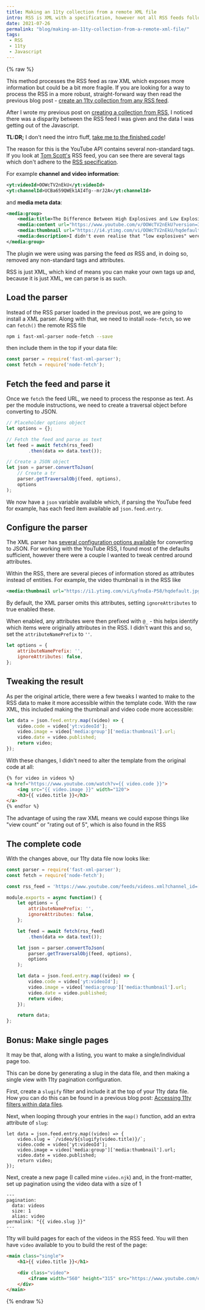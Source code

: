 ```yaml
---
title: Making an 11ty collection from a remote XML file
intro: RSS is XML with a specification, however not all RSS feeds follow the spec. In this post, we process the feed as an XML document meaning we can access the extra attributes and values
date: 2021-07-26
permalink: "blog/making-an-11ty-collection-from-a-remote-xml-file/"
tags:
 - RSS
 - 11ty
 - Javascript
---
```


{% raw %}

<div class="info">This method processes the RSS feed as raw XML which exposes more information but could be a bit more fragile. If you are looking for a way to process the RSS in a more robust, straight-forward way then read the previous blog post - <a href="/blog/create-11ty-collection-from-rss/">create an 11ty collection from any RSS feed</a>.</div>

After I wrote my previous post on [creating a collection from RSS](blog/create-11ty-collection-from-rss/), I noticed there was a disparity between the RSS feed I was given and the data I was getting out of the Javascript.

<strong class="info">TL:DR;</strong> I don't need the intro fluff, <a href="#final-code">take me to the finished code</a>!

The reason for this is the YouTube API contains several non-standard tags. If you look at [Tom Scott's](https://www.youtube.com/feeds/videos.xml?channel_id=UCBa659QWEk1AI4Tg--mrJ2A) RSS feed, you can see there are several tags which don't adhere to the [RSS specification](https://validator.w3.org/feed/docs/rss2.html).


For example **channel and video information**:

```xml
<yt:videoId>OOWcTV2nEkU</yt:videoId>
<yt:channelId>UCBa659QWEk1AI4Tg--mrJ2A</yt:channelId>
```

and **media meta data**:

```xml
<media:group>
	<media:title>The Difference Between High Explosives and Low Explosives</media:title>
	<media:content url="https://www.youtube.com/v/OOWcTV2nEkU?version=3" type="application/x-shockwave-flash" width="640" height="390"/>
	<media:thumbnail url="https://i4.ytimg.com/vi/OOWcTV2nEkU/hqdefault.jpg" width="480" height="360"/>
	<media:description>I didn't even realise that "low explosives" were a thing; let's talk about deflagration, detonation, and how high explosives can actually be safer. • Thanks to Steve from Live Action FX: http://liveactionfx.com/ Filmed safely: https://www.tomscott.com/safe/ Camera: Simon Temple http://templefreelance.co.uk Edited by Michelle Martin: https://twitter.com/mrsmmartin I'm at https://tomscott.com on Twitter at https://twitter.com/tomscott on Facebook at https://facebook.com/tomscott and on Instagram as tomscottgo</media:description>
</media:group>
```

The plugin we were using was parsing the feed _as_ RSS and, in doing so, removed any non-standard tags and attributes.

RSS is just XML, which kind of means you can make your own tags up and, because it is just XML, we can parse is as such.

## Load the parser

Instead of the RSS parser loaded in the previous post, we are going to install a XML parser. Along with that, we need to install `node-fetch`, so we can `fetch()` the remote RSS file

```bash
npm i fast-xml-parser node-fetch --save
```

then include them in the top if your data file:

```js
const parser = require('fast-xml-parser');
const fetch = require('node-fetch');
```

## Fetch the feed and parse it

Once we `fetch` the feed URL, we need to process the response as text. As per the module instructions, we need to create a traversal object before converting to JSON.

```js
// Placeholder options object
let options = {};

// Fetch the feed and parse as text
let feed = await fetch(rss_feed)
		.then(data => data.text());

// Create a JSON object
let json = parser.convertToJson(
	// Create a tr
	parser.getTraversalObj(feed, options),
	options
);
```

We now have a `json` variable available which, if parsing the YouTube feed for example, has each feed item available ad `json.feed.entry`.

## Configure the parser

The XML parser has [several configuration options available](https://github.com/NaturalIntelligence/fast-xml-parser#xml-to-json) for converting to JSON. For working with the YouTube RSS, I found most of the defaults sufficient, however there were a couple I wanted to tweak centred around attributes.

Within the RSS, there are several pieces of information stored as attributes instead of entities. For example, the video thumbnail is in the RSS like

```xml
<media:thumbnail url="https://i1.ytimg.com/vi/LyfnoEa-P58/hqdefault.jpg" width="480" height="360"/>
```

By default, the XML parser omits this attributes, setting `ignoreAttributes` to true enabled these.

When enabled, any attributes were then prefixed with `@_` - this helps identify which items were originally attributes in the RSS. I didn't want this and so, set the `attributeNamePrefix` to `''`.

```js
let options = {
	attributeNamePrefix: '',
	ignoreAttributes: false,
};
```

## Tweaking the result

As per the original article, there were a few tweaks I wanted to make to the RSS data to make it more accessible within the template code. With the raw XML, this included making the thumbnail and video code more accessible:

```js
let data = json.feed.entry.map((video) => {
	video.code = video['yt:videoId'];
	video.image = video['media:group']['media:thumbnail'].url;
	video.date = video.published;
	return video;
});
```

With these changes, I didn't need to alter the template from the original code at all:

```html
{% for video in videos %}
<a href="https://www.youtube.com/watch?v={{ video.code }}">
	<img src="{{ video.image }}" width="120">
	<h3>{{ video.title }}</h3>
</a>
{% endfor %}
```

The advantage of using the raw XML means we could expose things like "view count" or "rating out of 5", which is also found in the RSS

<a name="final-code"></a>

## The complete code

With the changes above, our 11ty data file now looks like:

```js
const parser = require('fast-xml-parser');
const fetch = require('node-fetch');

const rss_feed = 'https://www.youtube.com/feeds/videos.xml?channel_id=[channel_id]';

module.exports = async function() {
	let options = {
		attributeNamePrefix: '',
		ignoreAttributes: false,
	};

	let feed = await fetch(rss_feed)
		.then(data => data.text());

	let json = parser.convertToJson(
		parser.getTraversalObj(feed, options),
		options
	);

	let data = json.feed.entry.map((video) => {
		video.code = video['yt:videoId'];
		video.image = video['media:group']['media:thumbnail'].url;
		video.date = video.published;
		return video;
	});

	return data;
};
```

## Bonus: Make single pages

It may be that, along with a listing, you want to make a single/individual page too.

This can be done by generating a slug in the data file, and then making a single view with 11ty pagination configuration.

First, create a `slugify` filter and include it at the top of your 11ty data file. How you can do this can be found in a previous blog post: [Accessing 11ty filters within data files](/blog/accessing-11ty-filters-within-data-files/).

Next, when looping through your entries in the `map()` function, add an extra attribute of `slug`:

```js/1
let data = json.feed.entry.map((video) => {
	video.slug = `/video/${slugify(video.title)}/`;
	video.code = video['yt:videoId'];
	video.image = video['media:group']['media:thumbnail'].url;
	video.date = video.published;
	return video;
});
```

Next, create a new page (I called mine `video.njk`) and, in the front-matter, set up pagination using the video data with a size of 1

```
---
pagination:
  data: videos
  size: 1
  alias: video
permalink: "{{ video.slug }}"
---
```

11ty will build pages for each of the videos in the RSS feed. You will then have `video` available to you to build the rest of the page:

```html
<main class="single">
	<h1>{{ video.title }}</h1>

	<div class="video">
		<iframe width="560" height="315" src="https://www.youtube.com/embed/{{ video.code }}" title="YouTube video player" frameborder="0" allow="accelerometer; autoplay; clipboard-write; encrypted-media; gyroscope; picture-in-picture" allowfullscreen></iframe>
	</div>
</main>
```

{% endraw %}
